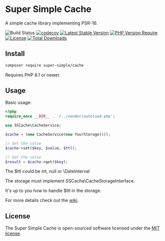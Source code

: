 # Super Simple Cache

A simple cache library implementing PSR-16.

![Build Status](https://github.com/alextodorov/super-simple-cache/actions/workflows/build.yml/badge.svg?branch=main) [![codecov](https://codecov.io/gh/alextodorov/super-simple-cache/branch/main/graph/badge.svg?token=AHKTD7FAQX)](https://codecov.io/gh/alextodorov/super-simple-cache) [![Latest Stable Version](http://poser.pugx.org/super-simple/cache/v)](https://packagist.org/packages/super-simple/cache) [![PHP Version Require](http://poser.pugx.org/super-simple/cache/require/php)](https://packagist.org/packages/super-simple/cache) [![License](http://poser.pugx.org/super-simple/cache/license)](https://packagist.org/packages/super-simple/cache) [![Total Downloads](http://poser.pugx.org/super-simple/cache/downloads)](https://packagist.org/packages/super-simple/cache)

Install
-------

```sh
composer require super-simple/cache
```

Requires PHP 8.1 or newer.

Usage
-----

Basic usage:

```php
<?php
require_once __DIR__ . '/../vendor/autoload.php';

use SSCache\CacheService;

$cache = (new CacheService(new YourStorage()));

// Set the value
$cache->set($key, $value, $ttl);

// Get the value
$result = $cache->get($key);
```

The $ttl could be int, null or \DateInterval

The storage must implement SSCache\CacheStorageInterface.

It's up to you how to handle $ttl in the storage.

For more details check out the [wiki].

[wiki]: https://github.com/alextodorov/super-simple-cache/wiki


License
-----

The Super Simple Cache is open-sourced software licensed under the [MIT license](https://opensource.org/licenses/MIT).